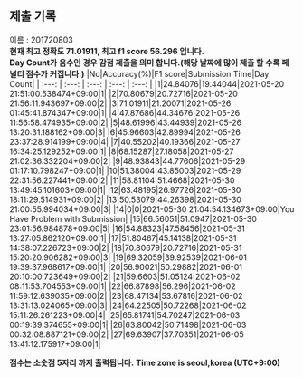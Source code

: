 


  
## 제출 기록  
이름 : 201720803  
**현재 최고 정확도 71.01911, 최고 f1 score 56.296 입니다.**  
**Day Count가 음수인 경우 감점 제출을 의미 합니다.(해당 날짜에 많이 제출 할 수록 페널티 점수가 커집니다.)**
|No|Accuracy(%)|F1 score|Submission Time|Day Count|
| :---: | :---: | :---: | :---: | :---: |
|1|24.84076|19.44044|2021-05-20 21:51:00.538474+09:00|1|
|2|70.80679|20.72716|2021-05-20 21:56:11.943697+09:00|2|
|3|71.01911|21.20071|2021-05-26 01:45:41.874347+09:00|1|
|4|47.87686|44.34676|2021-05-26 11:56:58.474935+09:00|2|
|5|48.61996|43.44939|2021-05-26 13:20:31.188162+09:00|3|
|6|45.96603|42.89994|2021-05-26 23:37:28.914199+09:00|4|
|7|40.55202|40.19366|2021-05-27 16:34:25.129252+09:00|1|
|8|68.15287|27.18058|2021-05-27 21:02:36.332204+09:00|2|
|9|48.93843|44.77606|2021-05-29 01:17:10.798247+09:00|1|
|10|51.38004|43.85003|2021-05-29 22:31:56.227441+09:00|2|
|11|58.81104|51.4668|2021-05-30 13:49:45.101603+09:00|1|
|12|63.48195|26.97726|2021-05-30 18:11:29.514931+09:00|2|
|13|50.53079|44.26398|2021-05-30 21:00:55.994034+09:00|3|
|14|0|0|2021-05-30 21:04:54.134673+09:00|You Have Problem with Submission|
|15|66.56051|51.0947|2021-05-30 23:01:56.984878+09:00|5|
|16|54.88323|47.58456|2021-05-31 13:27:05.862120+09:00|1|
|17|51.80467|45.14138|2021-05-31 14:38:07.226723+09:00|2|
|18|70.80679|20.72716|2021-05-31 15:20:20.906282+09:00|3|
|19|69.32059|39.92539|2021-06-01 19:39:37.968617+09:00|1|
|20|56.90021|50.29882|2021-06-01 20:10:00.723649+09:00|2|
|21|59.6603|51.05124|2021-06-02 08:11:53.704553+09:00|1|
|22|66.87898|56.296|2021-06-02 11:59:12.639035+09:00|2|
|23|68.47134|53.67816|2021-06-02 13:31:13.024065+09:00|3|
|24|64.22505|50.72268|2021-06-02 15:11:26.261223+09:00|4|
|25|65.81741|54.70247|2021-06-03 00:19:39.374655+09:00|1|
|26|63.80042|50.71498|2021-06-03 00:32:08.887121+09:00|2|
|27|69.63907|37.70351|2021-06-05 13:41:12.175917+09:00|1|


**점수는 소숫점 5자리 까지 출력됩니다.**
**Time zone is seoul,korea (UTC+9:00)**
